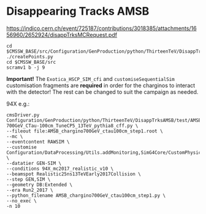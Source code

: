 # Disappearing Tracks AMSB
https://indico.cern.ch/event/725187/contributions/3018385/attachments/1656960/2652924/disappTrksMCRequest.pdf

    cd $CMSSW_BASE/src/Configuration/GenProduction/python/ThirteenTeV/DisappTrksAMSB/
    ./createPoints.py
    cd $CMSSW_BASE/src
    scramv1 b -j 9

**Important!** The `Exotica_HSCP_SIM_cfi` and `customiseSequentialSim` customisation fragments are **required** in order for the charginos to interact with the detector! The rest can be changed to suit the campaign as needed.

94X e.g.:

    cmsDriver.py Configuration/GenProduction/python/ThirteenTeV/DisappTrksAMSB/test/AMSB_chargino_M-700GeV_CTau-100cm_TuneCP5_13TeV_pythia8_cff.py \
    --fileout file:AMSB_chargino700GeV_ctau100cm_step1.root \
    --mc \
    --eventcontent RAWSIM \
    --customise Configuration/DataProcessing/Utils.addMonitoring,SimG4Core/CustomPhysics/Exotica_HSCP_SIM_cfi,SimG4Core/Application/customiseSequentialSim.customiseSequentialSim \
    --datatier GEN-SIM \
    --conditions 94X_mc2017_realistic_v10 \
    --beamspot Realistic25ns13TeVEarly2017Collision \
    --step GEN,SIM \
    --geometry DB:Extended \
    --era Run2_2017 \
    --python_filename AMSB_chargino700GeV_ctau100cm_step1.py \
    --no_exec \
    -n 10 
